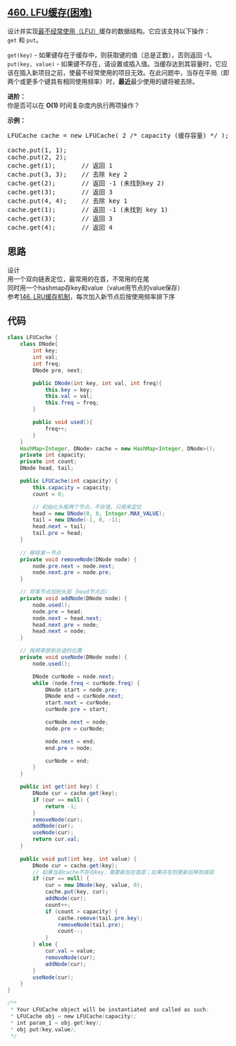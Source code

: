## [460. LFU缓存(困难)](https://leetcode-cn.com/problems/lfu-cache/)
<div class="notranslate"><p>设计并实现<a href="https://baike.baidu.com/item/%E7%BC%93%E5%AD%98%E7%AE%97%E6%B3%95">最不经常使用（LFU）</a>缓存的数据结构。它应该支持以下操作：<code>get</code>&nbsp;和&nbsp;<code>put</code>。</p>

<p><code>get(key)</code>&nbsp;- 如果键存在于缓存中，则获取键的值（总是正数），否则返回 -1。<br>
<code>put(key, value)</code>&nbsp;- 如果键不存在，请设置或插入值。当缓存达到其容量时，它应该在插入新项目之前，使最不经常使用的项目无效。在此问题中，当存在平局（即两个或更多个键具有相同使用频率）时，<strong>最近</strong>最少使用的键将被去除。</p>

<p><strong>进阶：</strong><br>
你是否可以在&nbsp;<strong>O(1)&nbsp;</strong>时间复杂度内执行两项操作？</p>

<p><strong>示例：</strong></p>

<pre>LFUCache cache = new LFUCache( 2 /* capacity (缓存容量) */ );

cache.put(1, 1);
cache.put(2, 2);
cache.get(1);       // 返回 1
cache.put(3, 3);    // 去除 key 2
cache.get(2);       // 返回 -1 (未找到key 2)
cache.get(3);       // 返回 3
cache.put(4, 4);    // 去除 key 1
cache.get(1);       // 返回 -1 (未找到 key 1)
cache.get(3);       // 返回 3
cache.get(4);       // 返回 4</pre>
</div>

## 思路
设计  
用一个双向链表定位，最常用的在首，不常用的在尾  
同时用一个hashmap存key和value（value用节点的value保存）  
参考[146. LRU缓存机制](https://leetcode-cn.com/problems/lru-cache/)，每次加入新节点后按使用频率排下序
## 代码
```java
class LFUCache {
    class DNode{
        int key;
        int val;
        int freq;
        DNode pre, next;

        public DNode(int key, int val, int freq){
            this.key = key;
            this.val = val;
            this.freq = freq;
        }

        public void used(){
            freq++;
        }
    }
    HashMap<Integer, DNode> cache = new HashMap<Integer, DNode>();
    private int capacity;
    private int count;
    DNode head, tail;

    public LFUCache(int capacity) {
        this.capacity = capacity;
        count = 0;

        // 初始化头尾两个节点，不存值，只用来定位
        head = new DNode(0, 0, Integer.MAX_VALUE);
        tail = new DNode(-1, 0, -1);
        head.next = tail;
        tail.pre = head;
    }
    
    // 移除某一节点
    private void removeNode(DNode node) {
        node.pre.next = node.next;
        node.next.pre = node.pre;
    }

    // 将某节点加到头部（head节点后）
    private void addNode(DNode node) {
        node.used();
        node.pre = head;
        node.next = head.next;
        head.next.pre = node;
        head.next = node;
    }

    // 按频率放到合适的位置
    private void useNode(DNode node) {
        node.used();

        DNode curNode = node.next;
        while (node.freq < curNode.freq) {
            DNode start = node.pre;
            DNode end = curNode.next;
            start.next = curNode;
            curNode.pre = start;

            curNode.next = node;
            node.pre = curNode;

            node.next = end;
            end.pre = node;

            curNode = end;
        }
    }

    public int get(int key) {
        DNode cur = cache.get(key);
        if (cur == null) {
            return -1;
        }
        removeNode(cur);
        addNode(cur);
        useNode(cur);
        return cur.val;
    }
    
    public void put(int key, int value) {
        DNode cur = cache.get(key);
        // 如果当前cache不存在key，需要新加在首部；如果存在则更新后移到首部
        if (cur == null) {
            cur = new DNode(key, value, 0);
            cache.put(key, cur);
            addNode(cur);
            count++;
            if (count > capacity) {
                cache.remove(tail.pre.key);
                removeNode(tail.pre);
                count--;
            }
        } else {
            cur.val = value;
            removeNode(cur);
            addNode(cur);
        }
        useNode(cur);
    }
}

/**
 * Your LFUCache object will be instantiated and called as such:
 * LFUCache obj = new LFUCache(capacity);
 * int param_1 = obj.get(key);
 * obj.put(key,value);
 */
```
